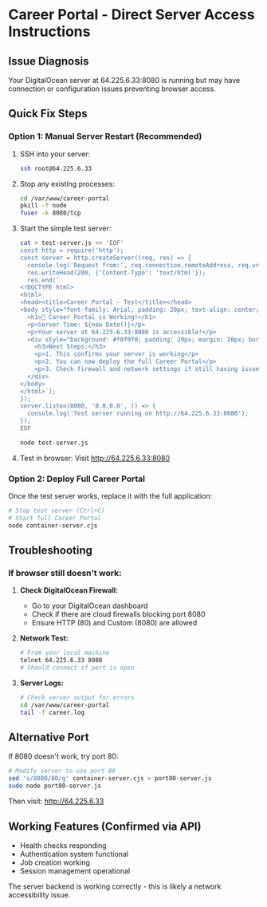 # Career Portal - Direct Server Access Instructions

## Issue Diagnosis
Your DigitalOcean server at 64.225.6.33:8080 is running but may have connection or configuration issues preventing browser access.

## Quick Fix Steps

### Option 1: Manual Server Restart (Recommended)
1. SSH into your server:
   ```bash
   ssh root@64.225.6.33
   ```

2. Stop any existing processes:
   ```bash
   cd /var/www/career-portal
   pkill -f node
   fuser -k 8080/tcp
   ```

3. Start the simple test server:
   ```bash
   cat > test-server.js << 'EOF'
   const http = require('http');
   const server = http.createServer((req, res) => {
     console.log('Request from:', req.connection.remoteAddress, req.url);
     res.writeHead(200, {'Content-Type': 'text/html'});
     res.end(`
   <!DOCTYPE html>
   <html>
   <head><title>Career Portal - Test</title></head>
   <body style="font-family: Arial; padding: 20px; text-align: center;">
     <h1>🎉 Career Portal is Working!</h1>
     <p>Server Time: ${new Date()}</p>
     <p>Your server at 64.225.6.33:8080 is accessible!</p>
     <div style="background: #f0f0f0; padding: 20px; margin: 20px; border-radius: 10px;">
       <h3>Next Steps:</h3>
       <p>1. This confirms your server is working</p>
       <p>2. You can now deploy the full Career Portal</p>
       <p>3. Check firewall and network settings if still having issues</p>
     </div>
   </body>
   </html>`);
   });
   server.listen(8080, '0.0.0.0', () => {
     console.log('Test server running on http://64.225.6.33:8080');
   });
   EOF
   
   node test-server.js
   ```

4. Test in browser: Visit http://64.225.6.33:8080

### Option 2: Deploy Full Career Portal
Once the test server works, replace it with the full application:

```bash
# Stop test server (Ctrl+C)
# Start full Career Portal
node container-server.cjs
```

## Troubleshooting

### If browser still doesn't work:
1. **Check DigitalOcean Firewall:**
   - Go to your DigitalOcean dashboard
   - Check if there are cloud firewalls blocking port 8080
   - Ensure HTTP (80) and Custom (8080) are allowed

2. **Network Test:**
   ```bash
   # From your local machine
   telnet 64.225.6.33 8080
   # Should connect if port is open
   ```

3. **Server Logs:**
   ```bash
   # Check server output for errors
   cd /var/www/career-portal
   tail -f career.log
   ```

## Alternative Port
If 8080 doesn't work, try port 80:

```bash
# Modify server to use port 80
sed 's/8080/80/g' container-server.cjs > port80-server.js
sudo node port80-server.js
```
Then visit: http://64.225.6.33

## Working Features (Confirmed via API)
- Health checks responding
- Authentication system functional
- Job creation working
- Session management operational

The server backend is working correctly - this is likely a network accessibility issue.